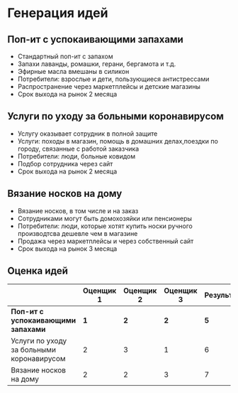 # Генерация идей
## Поп-ит с успокаивающими запахами
 * Стандартный поп-ит с запахом
 * Запахи лаванды, ромашки, герани, бергамота и т.д.
 * Эфирные масла вмешаны в силикон
 * Потребители: взрослые и дети, пользующиеся антистрессами
 * Распространение через маркетплейсы и детские магазины
 * Срок выхода на рынок 2 месяца
## Услуги по уходу за больными коронавирусом 
 
 * Услугу оказывает сотрудник в полной защите
 * Услуги: походы в магазин, помощь в домашних делах,поездки по городу, связанные с работой заказчика
 * Потребители: люди, больные ковидом
 * Подбор сотрудника через сайт
 * Срок выхода на рынок 2 месяца
 
## Вязание носков на дому 
 
 * Вязание носков, в том числе и на заказ
 * Сотрудниками могут быть домохозяйки или пенсионеры
 * Потребители: люди, которые хотят купить носки ручного производтсва дешевле чем в магазине
 * Продажа через маркетплейсы и через собственный сайт
 * Срок выхода на рынок 3 месяца
 
## Оценка идей 
| | Оценщик 1 | Оценщик 2 | Оценщик 3 | Результат |
--- | --- | --- | --- | --- 
**Поп-ит с успокаивающими запахами** | **1** | **2** | **2** | **5**
Услуги по уходу за больными коронавирусом | 2 | 3 | 1 | 6
Вязание носков на дому | 2 | 2 | 3 | 7

